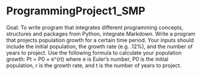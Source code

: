 # ProgrammingProject1_SMP
Goal: To write program that integrates different programming concepts, structures and packages from Python, integrate Markdown.
Write a program that projects population growth for a certain time period. Your inputs should include the initial population, the growth rate (e.g. .12%), and the number of years to project. Use the following formula to calculate your population growth: Pt = P0 × e^(rt)
where e is Euler’s number, P0 is the initial population, r is the growth rate, and t is the number of years to project.
